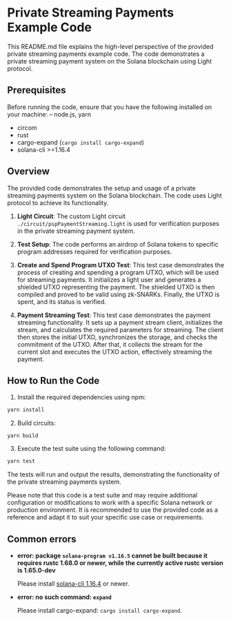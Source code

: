 # Private Streaming Payments Example Code

This README.md file explains the high-level perspective of the provided private streaming payments example code. 
The code demonstrates a private streaming payment system on the Solana blockchain using Light protocol.

## Prerequisites

Before running the code, ensure that you have the following installed on your machine:
– node.js, yarn
- circom
- rust
- cargo-expand (```cargo install cargo-expand```)
- solana-cli >=1.16.4

## Overview

The provided code demonstrates the setup and usage of a private streaming payments system on the Solana blockchain. 
The code uses Light protocol to achieve its functionality. 

1. **Light Circuit**: The custom Light circuit `./circuit/pspPaymentStreaming.light` is used for verification purposes in the private streaming payment system. 

2. **Test Setup**: The code performs an airdrop of Solana tokens to specific program addresses required for verification purposes.

3. **Create and Spend Program UTXO Test**: This test case demonstrates the process of creating and spending a program UTXO, which will be used for streaming payments. It initializes a light user and generates a shielded UTXO representing the payment. The shielded UTXO is then compiled and proved to be valid using zk-SNARKs. Finally, the UTXO is spent, and its status is verified.

4. **Payment Streaming Test**: This test case demonstrates the payment streaming functionality. It sets up a payment stream client, initializes the stream, and calculates the required parameters for streaming. The client then stores the initial UTXO, synchronizes the storage, and checks the commitment of the UTXO. After that, it collects the stream for the current slot and executes the UTXO action, effectively streaming the payment.

## How to Run the Code

1. Install the required dependencies using npm:

```bash
yarn install
```

2. Build circuits:

```
yarn build
```

3. Execute the test suite using the following command:

```bash
yarn test
```

The tests will run and output the results, demonstrating the functionality of the private streaming payments system.

Please note that this code is a test suite and may require additional configuration or modifications to work with a specific Solana network or production environment. 
It is recommended to use the provided code as a reference and adapt it to suit your specific use case or requirements.

## Common errors

- __error: package `solana-program v1.16.5` cannot be built because it requires rustc 1.68.0 or newer, while the currently active rustc version is 1.65.0-dev__

  Please install [solana-cli 1.16.4](https://docs.solana.com/cli/install-solana-cli-tools) or newer.


- __error: no such command: `expand`__

  Please install cargo-expand: `cargo install cargo-expand`.
